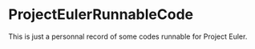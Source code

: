 # ProjectEulerRunnableCode

This is just a personnal record of some codes runnable for Project Euler.
